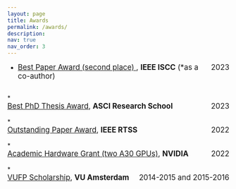 ```yaml
---
layout: page
title: Awards
permalink: /awards/
description: 
nav: true
nav_order: 3
---
```


* <div style="display: flex; justify-content: space-between;">
        <span style="font-size: larger;"><a href="https://2024.ieee-iscc.org/">Best Paper Award (second place) </a>, <strong>IEEE ISCC</strong> (*as a co-author)</span> 
        <span style="font-size: larger;">2023</span>
    </div>
<br>
* <div style="display: flex; justify-content: space-between;">
        <span style="font-size: larger;"><a href="https://asci.school">Best PhD Thesis Award</a>, <strong>ASCI Research School</strong></span> 
        <span style="font-size: larger;">2023</span>
    </div>
<br>
* <div style="display: flex; justify-content: space-between;">
        <span style="font-size: larger;"><a href="http://2022.rtss.org/awards/">Outstanding Paper Award</a>, <strong>IEEE RTSS</strong></span>
        <span style="font-size: larger;">2022</span>
    </div>
<br>
* <div style="display: flex; justify-content: space-between;">
        <span style="font-size: larger;"><a href="https://mynvidia.force.com/HardwareGrant/s/Application">Academic Hardware Grant (two A30 GPUs)</a>, <strong>NVIDIA</strong></span>
        <span style="font-size: larger;">2022</span>
    </div>
<br>
* <div style="display: flex; justify-content: space-between;">
        <span style="font-size: larger;"><a href="https://vu.nl/en/education/more-about/scholarships-for-international-masters-students">VUFP Scholarship</a>, <strong>VU Amsterdam</strong></span>
        <span style="font-size: larger;">2014-2015 and 2015-2016</span>
    </div>
